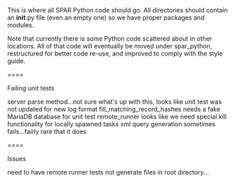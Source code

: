 This is where all SPAR Python code should go. All directories should contain an __init__.py file (even an empty one) so we have proper packages and modules.

Note that currently there is some Python code scattered about in other locations. All of that code will eventually be moved under spar_python, restructured for better code re-use, and improved to comply with the style guide.

====

Failing unit tests

server parse method...not sure what's up with this, looks like unit test was not updated for new log format
fill_matching_record_hashes needs a fake MariaDB database for unit test
remote_runner looks like we need special kill functionality for locally spawned tasks
xml query generation sometimes fails...fairly rare that it does

====

Issues

need to have remote runner tests not generate files in root directory...
